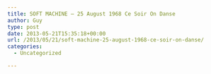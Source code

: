 ```yaml
---
title: SOFT MACHINE – 25 August 1968 Ce Soir On Danse
author: Guy
type: post
date: 2013-05-21T15:35:18+00:00
url: /2013/05/21/soft-machine-25-august-1968-ce-soir-on-danse/
categories:
  - Uncategorized

---
```

